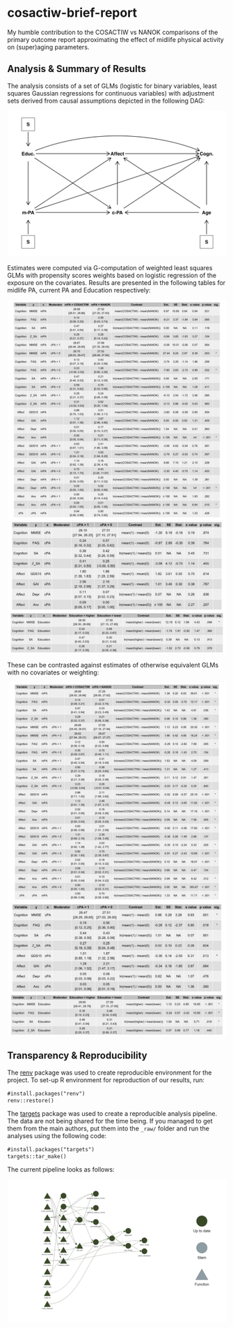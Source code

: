# cosactiw-brief-report

My humble contribution to the COSACTIW vs NANOK comparisons of the primary outcome report approximating
the effect of midlife physical activity on (super)aging parameters.

## Analysis & Summary of Results

The analysis consists of a set of GLMs (logistic for binary variables, least squares Gaussian regressions for continuous variables)
with adjustment sets derived from causal assumptions depicted in the following DAG:

![](DAG.jpg)

Estimates were computed via G-computation of weighted least squares GLMs with propensity scores weights based on logistic
regression of the exposure on the covariates. Results are presented in the following tables for midlife PA, current PA and Education respectively:

![](tab_mPA_causal.jpg)
![](tab_cPA_causal.jpg)
![](tab_Education_causal.jpg)

These can be contrasted against estimates of otherwise equivalent GLMs with no covariates or weighting:

![](tab_mPA_descriptive.jpg)
![](tab_cPA_descriptive.jpg)
![](tab_Education_descriptive.jpg)

## Transparency & Reproducibility

The [renv](https://rstudio.github.io/renv/) package was used to create reproducible environment for the project.
To set-up R environment for reproduction of our results, run:

```
#install.packages("renv")
renv::restore()
```

The [targets](https://docs.ropensci.org/targets/) package was used to create a reproducible analysis pipeline.
The data are not being shared for the time being. If you managed to get them from the main authors, put them into
the `_raw/` folder and run the analyses using the following code:

```
#install.packages("targets")
targets::tar_make()
```

The current pipeline looks as follows:

![](pipeline.jpeg)
